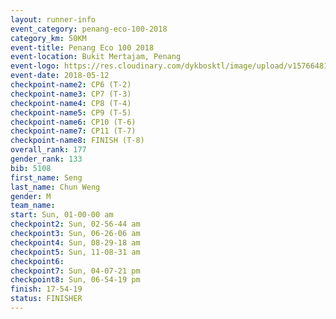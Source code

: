 ```yaml
--- 
layout: runner-info 
event_category: penang-eco-100-2018 
category_km: 50KM 
event-title: Penang Eco 100 2018 
event-location: Bukit Mertajam, Penang 
event-logo: https://res.cloudinary.com/dykbosktl/image/upload/v1576648106/Logo/Logo_lovxhg.jpg 
event-date: 2018-05-12 
checkpoint-name2: CP6 (T-2) 
checkpoint-name3: CP7 (T-3) 
checkpoint-name4: CP8 (T-4) 
checkpoint-name5: CP9 (T-5) 
checkpoint-name6: CP10 (T-6) 
checkpoint-name7: CP11 (T-7) 
checkpoint-name8: FINISH (T-8) 
overall_rank: 177
gender_rank: 133
bib: 5108
first_name: Seng
last_name: Chun Weng
gender: M
team_name: 
start: Sun, 01-00-00 am
checkpoint2: Sun, 02-56-44 am
checkpoint3: Sun, 06-26-06 am
checkpoint4: Sun, 08-29-18 am
checkpoint5: Sun, 11-08-31 am
checkpoint6: 
checkpoint7: Sun, 04-07-21 pm
checkpoint8: Sun, 06-54-19 pm
finish: 17-54-19
status: FINISHER
--- 
```

